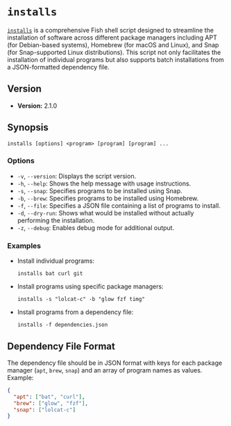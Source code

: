 # `installs`

[`installs`](../../functions/installs.fish) is a comprehensive Fish shell script designed to streamline the installation of software across different package managers including APT (for Debian-based systems), Homebrew (for macOS and Linux), and Snap (for Snap-supported Linux distributions). This script not only facilitates the installation of individual programs but also supports batch installations from a JSON-formatted dependency file.

## Version

- **Version:** 2.1.0

## Synopsis

```shell
installs [options] <program> [program] [program] ...
```

### Options

- `-v`, `--version`: Displays the script version.
- `-h`, `--help`: Shows the help message with usage instructions.
- `-s`, `--snap`: Specifies programs to be installed using Snap.
- `-b`, `--brew`: Specifies programs to be installed using Homebrew.
- `-f`, `--file`: Specifies a JSON file containing a list of programs to install.
- `-d`, `--dry-run`: Shows what would be installed without actually performing the installation.
- `-z`, `--debug`: Enables debug mode for additional output.

### Examples

- Install individual programs:

  ```shell
  installs bat curl git
  ```
  
- Install programs using specific package managers:

  ```shell
  installs -s "lolcat-c" -b "glow fzf timg"
  ```
  
- Install programs from a dependency file:

  ```shell
  installs -f dependencies.json
  ```

## Dependency File Format

The dependency file should be in JSON format with keys for each package manager (`apt`, `brew`, `snap`) and an array of program names as values. Example:

```json
{
  "apt": ["bat", "curl"],
  "brew": ["glow", "fzf"],
  "snap": ["lolcat-c"]
}
```
